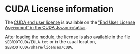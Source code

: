 # CUDA License information

The [CUDA end user license](https://docs.nvidia.com/cuda/eula/index.html) is available
on the ["End User License Agreement" in the CUDA documentation](https://docs.nvidia.com/cuda/eula/index.html).

After loading the module, the license is also available in the file 
`$EBROOTCUDA/EULA.txt` or in the usual location,
`$EBROOTCUDA/share/licenses/CUDA`.
